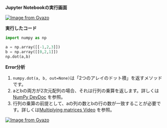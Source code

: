 **Jupyter Notebookの実行画面**

[![Image from Gyazo](https://t.gyazo.com/teams/diveintocode/e9e3c6e91b7d4abd99001aa0848e4059.png)](https://diveintocode.gyazo.com/e9e3c6e91b7d4abd99001aa0848e4059)

**実行したコード**

```py
import numpy as np

a = np.array([[-1,2,3]])
b = np.array([[0,2,1]])
np.dot(a,b)
```

**Error分析**
1. `numpy.dot(a, b, out=None)`は「2つのアレイのドット積」を返すメソッドです。
2. aとbの両方が2次元配列の場合、それは行列の乗算を返します。詳しくは[NumPy DevDoc](https://numpy.org/devdocs/reference/generated/numpy.dot.html#numpy.dot) を参照。
3. 行列の乗算の前提として、aの列の数とbの行の数が一致することが必要です。詳しくは[Multiplying matrices Video](https://www.khanacademy.org/math/precalculus/x9e81a4f98389efdf:matrices/x9e81a4f98389efdf:multiplying-matrices-by-matrices/v/multiplying-a-matrix-by-a-matrix) を参照。

[![Image from Gyazo](https://i.gyazo.com/4317591a041fe1bd7c6c8c05066c448a.png)](https://gyazo.com/4317591a041fe1bd7c6c8c05066c448a)
